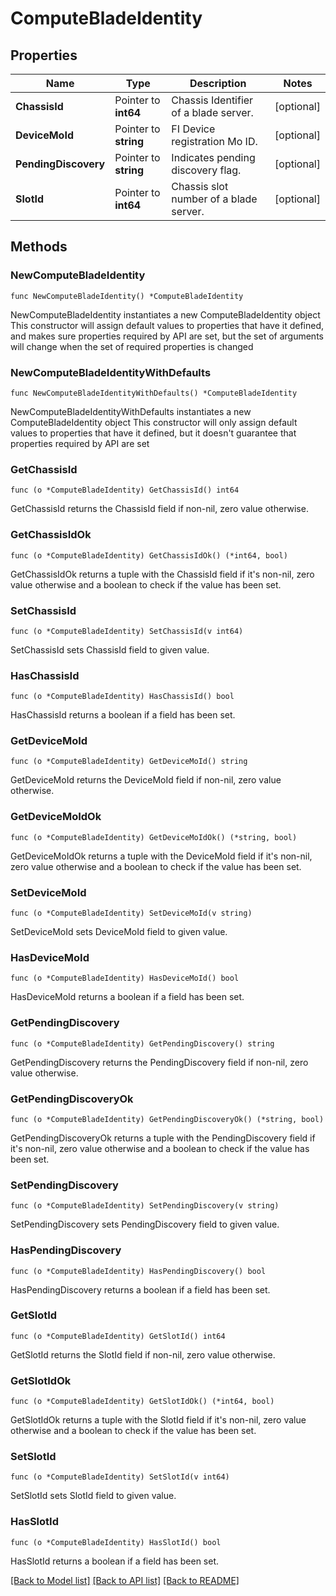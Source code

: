 # ComputeBladeIdentity

## Properties

Name | Type | Description | Notes
------------ | ------------- | ------------- | -------------
**ChassisId** | Pointer to **int64** | Chassis Identifier of a blade server. | [optional] 
**DeviceMoId** | Pointer to **string** | FI Device registration Mo ID. | [optional] 
**PendingDiscovery** | Pointer to **string** | Indicates pending discovery flag. | [optional] 
**SlotId** | Pointer to **int64** | Chassis slot number of a blade server. | [optional] 

## Methods

### NewComputeBladeIdentity

`func NewComputeBladeIdentity() *ComputeBladeIdentity`

NewComputeBladeIdentity instantiates a new ComputeBladeIdentity object
This constructor will assign default values to properties that have it defined,
and makes sure properties required by API are set, but the set of arguments
will change when the set of required properties is changed

### NewComputeBladeIdentityWithDefaults

`func NewComputeBladeIdentityWithDefaults() *ComputeBladeIdentity`

NewComputeBladeIdentityWithDefaults instantiates a new ComputeBladeIdentity object
This constructor will only assign default values to properties that have it defined,
but it doesn't guarantee that properties required by API are set

### GetChassisId

`func (o *ComputeBladeIdentity) GetChassisId() int64`

GetChassisId returns the ChassisId field if non-nil, zero value otherwise.

### GetChassisIdOk

`func (o *ComputeBladeIdentity) GetChassisIdOk() (*int64, bool)`

GetChassisIdOk returns a tuple with the ChassisId field if it's non-nil, zero value otherwise
and a boolean to check if the value has been set.

### SetChassisId

`func (o *ComputeBladeIdentity) SetChassisId(v int64)`

SetChassisId sets ChassisId field to given value.

### HasChassisId

`func (o *ComputeBladeIdentity) HasChassisId() bool`

HasChassisId returns a boolean if a field has been set.

### GetDeviceMoId

`func (o *ComputeBladeIdentity) GetDeviceMoId() string`

GetDeviceMoId returns the DeviceMoId field if non-nil, zero value otherwise.

### GetDeviceMoIdOk

`func (o *ComputeBladeIdentity) GetDeviceMoIdOk() (*string, bool)`

GetDeviceMoIdOk returns a tuple with the DeviceMoId field if it's non-nil, zero value otherwise
and a boolean to check if the value has been set.

### SetDeviceMoId

`func (o *ComputeBladeIdentity) SetDeviceMoId(v string)`

SetDeviceMoId sets DeviceMoId field to given value.

### HasDeviceMoId

`func (o *ComputeBladeIdentity) HasDeviceMoId() bool`

HasDeviceMoId returns a boolean if a field has been set.

### GetPendingDiscovery

`func (o *ComputeBladeIdentity) GetPendingDiscovery() string`

GetPendingDiscovery returns the PendingDiscovery field if non-nil, zero value otherwise.

### GetPendingDiscoveryOk

`func (o *ComputeBladeIdentity) GetPendingDiscoveryOk() (*string, bool)`

GetPendingDiscoveryOk returns a tuple with the PendingDiscovery field if it's non-nil, zero value otherwise
and a boolean to check if the value has been set.

### SetPendingDiscovery

`func (o *ComputeBladeIdentity) SetPendingDiscovery(v string)`

SetPendingDiscovery sets PendingDiscovery field to given value.

### HasPendingDiscovery

`func (o *ComputeBladeIdentity) HasPendingDiscovery() bool`

HasPendingDiscovery returns a boolean if a field has been set.

### GetSlotId

`func (o *ComputeBladeIdentity) GetSlotId() int64`

GetSlotId returns the SlotId field if non-nil, zero value otherwise.

### GetSlotIdOk

`func (o *ComputeBladeIdentity) GetSlotIdOk() (*int64, bool)`

GetSlotIdOk returns a tuple with the SlotId field if it's non-nil, zero value otherwise
and a boolean to check if the value has been set.

### SetSlotId

`func (o *ComputeBladeIdentity) SetSlotId(v int64)`

SetSlotId sets SlotId field to given value.

### HasSlotId

`func (o *ComputeBladeIdentity) HasSlotId() bool`

HasSlotId returns a boolean if a field has been set.


[[Back to Model list]](../README.md#documentation-for-models) [[Back to API list]](../README.md#documentation-for-api-endpoints) [[Back to README]](../README.md)


